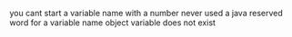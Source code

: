 you cant start a variable name with a number
never used a java reserved word for a variable name
object variable does not exist
